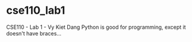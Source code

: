 # cse110_lab1
CSE110 - Lab 1 - Vy Kiet Dang
Python is good for programming, except it doesn't have braces...